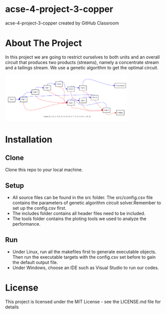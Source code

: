 # acse-4-project-3-copper
acse-4-project-3-copper created by GitHub Classroom


# About The Project
In this project we are going to restrict ourselves to both units and an overall circuit that produces
two products (streams), namely a concentrate stream and a tailings stream. We use a genetic algorithm to get the optimal circuit.

<img width="393" alt="10 node circuit" src="HPC/optimum_10.PNG">

# Installation

## Clone
Clone this repo to your local machine.

## Setup
 - All source files can be found in the src folder.
The src/config.csv file contains the parameters of genetic algorithm circuit solver.Remember to set up the config.csv first.  
 - The includes folder contains all header files need to be included.
 - The tools folder contains the ploting tools we used to analyze the performance. 

## Run
- Under Linux, run all the makefiles first to generate executable objects.
Then run the executable targets with the config.csv set before to gain the default output file.     
- Under Windows, choose an IDE such as Visual Studio to run our codes.
 
# License
This project is licensed under the MIT License - see the LICENSE.md file for details
